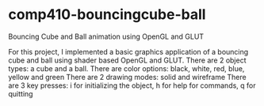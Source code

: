 # comp410-bouncingcube-ball
Bouncing Cube and Ball animation using OpenGL and GLUT

For this project, I implemented a basic graphics application of a bouncing cube and ball using shader based OpenGL and GLUT.
There are 2 object types: a cube and a ball.
There are color options: black, white, red, blue, yellow and green
There are 2 drawing modes: solid and wireframe
There are 3 key presses: i for initializing the object, h for help for commands, q for quitting

